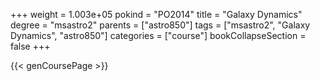 +++
weight = 1.003e+05
pokind = "PO2014"
title = "Galaxy Dynamics"
degree = "msastro2"
parents = ["astro850"]
tags = ["msastro2", "Galaxy Dynamics", "astro850"]
categories = ["course"]
bookCollapseSection = false
+++

{{< genCoursePage >}}

